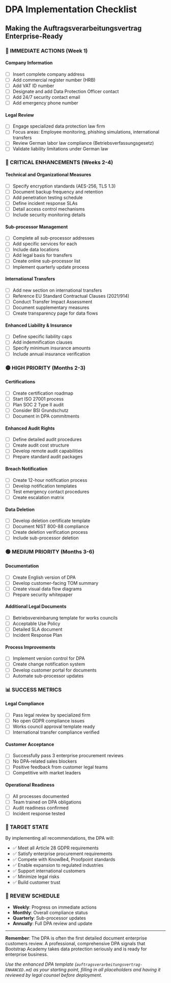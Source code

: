 # DPA Implementation Checklist
## Making the Auftragsverarbeitungsvertrag Enterprise-Ready

### 🚨 IMMEDIATE ACTIONS (Week 1)

#### Company Information
- [ ] Insert complete company address
- [ ] Add commercial register number (HRB)
- [ ] Add VAT ID number
- [ ] Designate and add Data Protection Officer contact
- [ ] Add 24/7 security contact email
- [ ] Add emergency phone number

#### Legal Review
- [ ] Engage specialized data protection law firm
- [ ] Focus areas: Employee monitoring, phishing simulations, international transfers
- [ ] Review German labor law compliance (Betriebsverfassungsgesetz)
- [ ] Validate liability limitations under German law

### 🔴 CRITICAL ENHANCEMENTS (Weeks 2-4)

#### Technical and Organizational Measures
- [ ] Specify encryption standards (AES-256, TLS 1.3)
- [ ] Document backup frequency and retention
- [ ] Add penetration testing schedule
- [ ] Define incident response SLAs
- [ ] Detail access control mechanisms
- [ ] Include security monitoring details

#### Sub-processor Management
- [ ] Complete all sub-processor addresses
- [ ] Add specific services for each
- [ ] Include data locations
- [ ] Add legal basis for transfers
- [ ] Create online sub-processor list
- [ ] Implement quarterly update process

#### International Transfers
- [ ] Add new section on international transfers
- [ ] Reference EU Standard Contractual Clauses (2021/914)
- [ ] Conduct Transfer Impact Assessment
- [ ] Document supplementary measures
- [ ] Create transparency page for data flows

#### Enhanced Liability & Insurance
- [ ] Define specific liability caps
- [ ] Add indemnification clauses
- [ ] Specify minimum insurance amounts
- [ ] Include annual insurance verification

### 🟡 HIGH PRIORITY (Months 2-3)

#### Certifications
- [ ] Create certification roadmap
- [ ] Start ISO 27001 process
- [ ] Plan SOC 2 Type II audit
- [ ] Consider BSI Grundschutz
- [ ] Document in DPA commitments

#### Enhanced Audit Rights
- [ ] Define detailed audit procedures
- [ ] Create audit cost structure
- [ ] Develop remote audit capabilities
- [ ] Prepare standard audit packages

#### Breach Notification
- [ ] Create 12-hour notification process
- [ ] Develop notification templates
- [ ] Test emergency contact procedures
- [ ] Create escalation matrix

#### Data Deletion
- [ ] Develop deletion certificate template
- [ ] Document NIST 800-88 compliance
- [ ] Create deletion verification process
- [ ] Include sub-processor deletion

### 🟢 MEDIUM PRIORITY (Months 3-6)

#### Documentation
- [ ] Create English version of DPA
- [ ] Develop customer-facing TOM summary
- [ ] Create visual data flow diagrams
- [ ] Prepare security whitepaper

#### Additional Legal Documents
- [ ] Betriebsvereinbarung template for works councils
- [ ] Acceptable Use Policy
- [ ] Detailed SLA document
- [ ] Incident Response Plan

#### Process Improvements
- [ ] Implement version control for DPA
- [ ] Create change notification system
- [ ] Develop customer portal for documents
- [ ] Automate sub-processor updates

### 📊 SUCCESS METRICS

#### Legal Compliance
- [ ] Pass legal review by specialized firm
- [ ] No open GDPR compliance issues
- [ ] Works council approval template ready
- [ ] International transfer compliance verified

#### Customer Acceptance
- [ ] Successfully pass 3 enterprise procurement reviews
- [ ] No DPA-related sales blockers
- [ ] Positive feedback from customer legal teams
- [ ] Competitive with market leaders

#### Operational Readiness
- [ ] All processes documented
- [ ] Team trained on DPA obligations
- [ ] Audit readiness confirmed
- [ ] Incident response tested

### 🎯 TARGET STATE

By implementing all recommendations, the DPA will:
- ✅ Meet all Article 28 GDPR requirements
- ✅ Satisfy enterprise procurement requirements
- ✅ Compete with KnowBe4, Proofpoint standards
- ✅ Enable expansion to regulated industries
- ✅ Support international customers
- ✅ Minimize legal risks
- ✅ Build customer trust

### 📅 REVIEW SCHEDULE

- **Weekly**: Progress on immediate actions
- **Monthly**: Overall compliance status
- **Quarterly**: Sub-processor updates
- **Annually**: Full DPA review and update

---

**Remember**: The DPA is often the first detailed document enterprise customers review. A professional, comprehensive DPA signals that Bootstrap Academy takes data protection seriously and is ready for enterprise business.

*Use the enhanced DPA template (`auftragsverarbeitungsvertrag-ENHANCED.md`) as your starting point, filling in all placeholders and having it reviewed by legal counsel before deployment.*